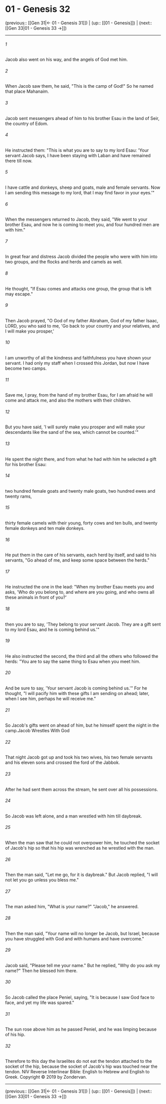 # 01 - Genesis 32

(previous:: [[Gen 31|← 01 - Genesis 31]]) | (up:: [[01 - Genesis]]) | (next:: [[Gen 33|01 - Genesis 33 →]])

***


###### 1 
Jacob also went on his way, and the angels of God met him. 

###### 2 
When Jacob saw them, he said, "This is the camp of God!" So he named that place Mahanaim. 

###### 3 
Jacob sent messengers ahead of him to his brother Esau in the land of Seir, the country of Edom. 

###### 4 
He instructed them: "This is what you are to say to my lord Esau: 'Your servant Jacob says, I have been staying with Laban and have remained there till now. 

###### 5 
I have cattle and donkeys, sheep and goats, male and female servants. Now I am sending this message to my lord, that I may find favor in your eyes.'" 

###### 6 
When the messengers returned to Jacob, they said, "We went to your brother Esau, and now he is coming to meet you, and four hundred men are with him." 

###### 7 
In great fear and distress Jacob divided the people who were with him into two groups, and the flocks and herds and camels as well. 

###### 8 
He thought, "If Esau comes and attacks one group, the group that is left may escape." 

###### 9 
Then Jacob prayed, "O God of my father Abraham, God of my father Isaac, LORD, you who said to me, 'Go back to your country and your relatives, and I will make you prosper,' 

###### 10 
I am unworthy of all the kindness and faithfulness you have shown your servant. I had only my staff when I crossed this Jordan, but now I have become two camps. 

###### 11 
Save me, I pray, from the hand of my brother Esau, for I am afraid he will come and attack me, and also the mothers with their children. 

###### 12 
But you have said, 'I will surely make you prosper and will make your descendants like the sand of the sea, which cannot be counted.'" 

###### 13 
He spent the night there, and from what he had with him he selected a gift for his brother Esau: 

###### 14 
two hundred female goats and twenty male goats, two hundred ewes and twenty rams, 

###### 15 
thirty female camels with their young, forty cows and ten bulls, and twenty female donkeys and ten male donkeys. 

###### 16 
He put them in the care of his servants, each herd by itself, and said to his servants, "Go ahead of me, and keep some space between the herds." 

###### 17 
He instructed the one in the lead: "When my brother Esau meets you and asks, 'Who do you belong to, and where are you going, and who owns all these animals in front of you?' 

###### 18 
then you are to say, 'They belong to your servant Jacob. They are a gift sent to my lord Esau, and he is coming behind us.'" 

###### 19 
He also instructed the second, the third and all the others who followed the herds: "You are to say the same thing to Esau when you meet him. 

###### 20 
And be sure to say, 'Your servant Jacob is coming behind us.'" For he thought, "I will pacify him with these gifts I am sending on ahead; later, when I see him, perhaps he will receive me." 

###### 21 
So Jacob's gifts went on ahead of him, but he himself spent the night in the camp.Jacob Wrestles With God 

###### 22 
That night Jacob got up and took his two wives, his two female servants and his eleven sons and crossed the ford of the Jabbok. 

###### 23 
After he had sent them across the stream, he sent over all his possessions. 

###### 24 
So Jacob was left alone, and a man wrestled with him till daybreak. 

###### 25 
When the man saw that he could not overpower him, he touched the socket of Jacob's hip so that his hip was wrenched as he wrestled with the man. 

###### 26 
Then the man said, "Let me go, for it is daybreak." But Jacob replied, "I will not let you go unless you bless me." 

###### 27 
The man asked him, "What is your name?" "Jacob," he answered. 

###### 28 
Then the man said, "Your name will no longer be Jacob, but Israel, because you have struggled with God and with humans and have overcome." 

###### 29 
Jacob said, "Please tell me your name." But he replied, "Why do you ask my name?" Then he blessed him there. 

###### 30 
So Jacob called the place Peniel, saying, "It is because I saw God face to face, and yet my life was spared." 

###### 31 
The sun rose above him as he passed Peniel, and he was limping because of his hip. 

###### 32 
Therefore to this day the Israelites do not eat the tendon attached to the socket of the hip, because the socket of Jacob's hip was touched near the tendon. NIV Reverse Interlinear Bible: English to Hebrew and English to Greek. Copyright © 2019 by Zondervan.

***

(previous:: [[Gen 31|← 01 - Genesis 31]]) | (up:: [[01 - Genesis]]) | (next:: [[Gen 33|01 - Genesis 33 →]])
